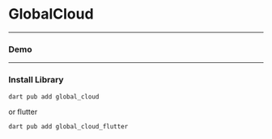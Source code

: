 # GlobalCloud


---

### Demo

---

### Install Library

```bash
dart pub add global_cloud
```

or flutter

```bash
dart pub add global_cloud_flutter
```
 